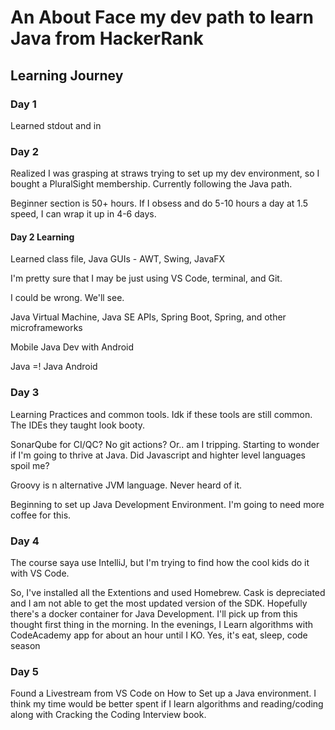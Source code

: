 # An About Face my dev path to learn Java from HackerRank

## Learning Journey

### Day 1

Learned stdout and in

### Day 2

Realized I was grasping at straws trying to set up my dev environment, so I bought a PluralSight membership. Currently following the Java path.

Beginner section is 50+ hours. If I obsess and do 5-10 hours a day at 1.5 speed, I can wrap it up in 4-6 days.

#### Day 2 Learning

Learned class file, Java GUIs - AWT, Swing, JavaFX

I'm pretty sure that I may be just using VS Code, terminal, and Git.

I could be wrong. We'll see.

Java Virtual Machine, Java SE APIs, Spring Boot, Spring, and other microframeworks

Mobile Java Dev with Android

Java =! Java Android

### Day 3

Learning Practices and common tools. Idk if these tools are still common. The IDEs they taught look booty.

SonarQube for CI/QC? No git actions? Or.. am I tripping. Starting to wonder if I'm going to thrive at Java. Did Javascript and highter level languages spoil me?

Groovy is n alternative JVM language. Never heard of it.

Beginning to set up Java Development Environment. I'm going to need more coffee for this.

### Day 4

The course saya use IntelliJ, but I'm trying to find how the cool kids do it with VS Code.

So, I've installed all the Extentions and used Homebrew. Cask is depreciated and I am not able to get the most updated version of the SDK. Hopefully there's a docker container for Java Development. I'll pick up from this thought first thing in the morning. In the evenings, I Learn algorithms with CodeAcademy app for about an hour until I KO. Yes, it's eat, sleep, code season

### Day 5

Found a Livestream from VS Code on How to Set up a Java environment. I think my time would be better spent if I learn algorithms and reading/coding along with Cracking the Coding Interview book.
